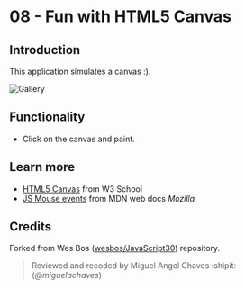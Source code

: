 # 08 - Fun with HTML5 Canvas
## Introduction
This application simulates a canvas :).

![Gallery](https://res.cloudinary.com/saaec/image/upload/v1610034572/canvas_n2hur7.jpg)

## Functionality
* Click on the canvas and paint.

## Learn more
* [HTML5 Canvas](https://www.w3schools.com/html/html5_canvas.asp) from W3 School
* [JS Mouse events](https://www.kirupa.com/html5/mouse_events_in_javascript.htm) from MDN web docs *Mozilla*

## Credits
Forked from Wes Bos ([wesbos/JavaScript30](https://github.com/wesbos/JavaScript30)) repository.
> Reviewed and recoded by Miguel Angel Chaves :shipit: (*@miguelachaves*)
